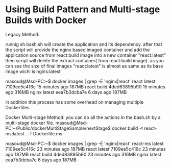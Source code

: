 # Using Build Pattern and Multi-stage Builds with Docker

Legacy Method:

runnig sh bash.sh will create the application and its dependency. after that the script will provide the nginx based imaged container 
and add the application source from react:build image into a new container "react:latest"
then script will delete the extract container( from react:build image).
as you can see the size of final images "react:latest" is almost as same as its base image wichi is ngins:latest

masoud@Msd-PC:~$ docker images | grep  -E 'nginx|react'
react                             latest      7109ee5c416c   15 minutes ago   187MB
react                             build       4ded83895b90   15 minutes ago   316MB
nginx                             latest      eea7b3dcba7e   6 days ago       187MB

in addition this process has some overhead on managing multiple Dockerfiles

Docker Multi-stage Method:
you can do all the actions in the bash.sh by a multi-stage docker file.
masoud@Msd-PC:~/Public/dockerMultiStageSample/nextStage$ docker build  -t react-ms:latest . -f Dockerfile.ms

masoud@Msd-PC:~$ docker images | grep  -E 'nginx|react'
react-ms                          latest      7109ee5c416c   23 minutes ago   187MB
react                             latest      7109ee5c416c   23 minutes ago   187MB
react                             build       4ded83895b90   23 minutes ago   316MB
nginx                             latest      eea7b3dcba7e   6 days ago       187MB


